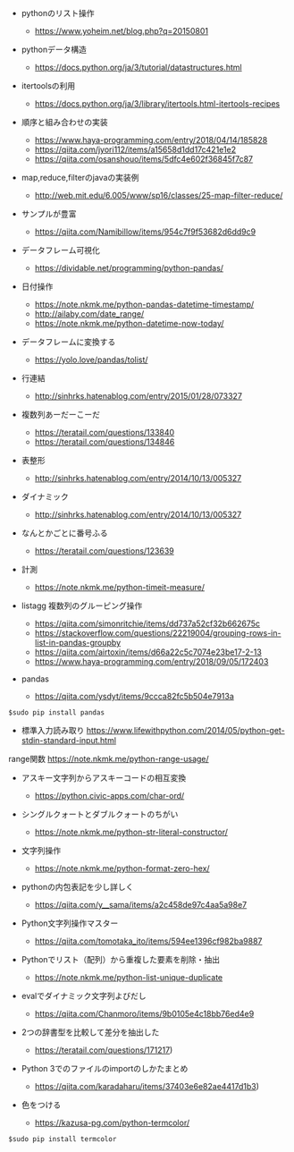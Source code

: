 - pythonのリスト操作
  - https://www.yoheim.net/blog.php?q=20150801

- pythonデータ構造
  - https://docs.python.org/ja/3/tutorial/datastructures.html

- itertoolsの利用
  - https://docs.python.org/ja/3/library/itertools.html-itertools-recipes

- 順序と組み合わせの実装
  - https://www.haya-programming.com/entry/2018/04/14/185828
  - https://qiita.com/jyori112/items/a15658d1dd17c421e1e2
  - https://qiita.com/osanshouo/items/5dfc4e602f36845f7c87

- map,reduce,filterのjavaの実装例
  - http://web.mit.edu/6.005/www/sp16/classes/25-map-filter-reduce/

- サンプルが豊富
  - https://qiita.com/Namibillow/items/954c7f9f53682d6dd9c9

- データフレーム可視化
  - https://dividable.net/programming/python-pandas/

- 日付操作
  - https://note.nkmk.me/python-pandas-datetime-timestamp/
  - http://ailaby.com/date_range/
  - https://note.nkmk.me/python-datetime-now-today/

- データフレームに変換する
  - https://yolo.love/pandas/tolist/

- 行連結
  - http://sinhrks.hatenablog.com/entry/2015/01/28/073327

- 複数列あーだーこーだ
  - https://teratail.com/questions/133840
  - https://teratail.com/questions/134846

- 表整形
  - http://sinhrks.hatenablog.com/entry/2014/10/13/005327

- ダイナミック
  - http://sinhrks.hatenablog.com/entry/2014/10/13/005327

- なんとかごとに番号ふる
  - https://teratail.com/questions/123639

- 計測
  - https://note.nkmk.me/python-timeit-measure/

- listagg 複数列のグルーピング操作
  - https://qiita.com/simonritchie/items/dd737a52cf32b662675c
  - https://stackoverflow.com/questions/22219004/grouping-rows-in-list-in-pandas-groupby
  - https://qiita.com/airtoxin/items/d66a22c5c7074e23be17-2-13
  - https://www.haya-programming.com/entry/2018/09/05/172403

- pandas
  - https://qiita.com/ysdyt/items/9ccca82fc5b504e7913a
```
$sudo pip install pandas
```

- 標準入力読み取り
https://www.lifewithpython.com/2014/05/python-get-stdin-standard-input.html

range関数
https://note.nkmk.me/python-range-usage/

- アスキー文字列からアスキーコードの相互変換
  - https://python.civic-apps.com/char-ord/

- シングルクォートとダブルクォートのちがい
  - https://note.nkmk.me/python-str-literal-constructor/

- 文字列操作
  - https://note.nkmk.me/python-format-zero-hex/

- pythonの内包表記を少し詳しく
  - https://qiita.com/y__sama/items/a2c458de97c4aa5a98e7

- Python文字列操作マスター
  - https://qiita.com/tomotaka_ito/items/594ee1396cf982ba9887

- Pythonでリスト（配列）から重複した要素を削除・抽出
  - https://note.nkmk.me/python-list-unique-duplicate

- evalでダイナミック文字列よびだし
  - https://qiita.com/Chanmoro/items/9b0105e4c18bb76ed4e9

- 2つの辞書型を比較して差分を抽出した
  - https://teratail.com/questions/171217)

- Python 3でのファイルのimportのしかたまとめ
  - https://qiita.com/karadaharu/items/37403e6e82ae4417d1b3)

- 色をつける
  - https://kazusa-pg.com/python-termcolor/

```
$sudo pip install termcolor
```
